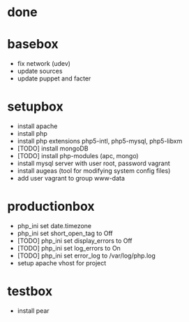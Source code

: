 # done

# basebox

* fix network (udev)
* update sources
* update puppet and facter

# setupbox

* install apache
* install php
* install php extensions php5-intl, php5-mysql, php5-libxm
* [TODO] install mongoDB
* [TODO] install php-modules (apc, mongo)
* install mysql server with user root, password vagrant
* install augeas (tool for modifying system config files)
* add user vagrant to group www-data


# productionbox

* php_ini set date.timezone
* php_ini set short_open_tag to Off
* [TODO] php_ini set display_errors to Off
* [TODO] php_ini set log_errors to On
* [TODO] php_ini set error_log to /var/log/php.log
* setup apache vhost for project

# testbox

* install pear
